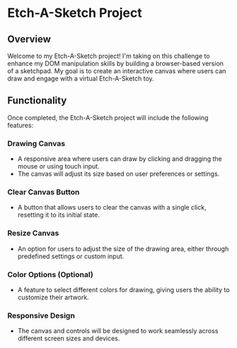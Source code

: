 # Etch-A-Sketch Project

## Overview

Welcome to my Etch-A-Sketch project! I'm taking on this challenge to enhance my DOM manipulation skills by building a browser-based version of a sketchpad. My goal is to create an interactive canvas where users can draw and engage with a virtual Etch-A-Sketch toy.

## Functionality

Once completed, the Etch-A-Sketch project will include the following features:

### Drawing Canvas

- A responsive area where users can draw by clicking and dragging the mouse or using touch input.
- The canvas will adjust its size based on user preferences or settings.

### Clear Canvas Button

- A button that allows users to clear the canvas with a single click, resetting it to its initial state.

### Resize Canvas

- An option for users to adjust the size of the drawing area, either through predefined settings or custom input.

### Color Options (Optional)

- A feature to select different colors for drawing, giving users the ability to customize their artwork.

### Responsive Design

- The canvas and controls will be designed to work seamlessly across different screen sizes and devices.
